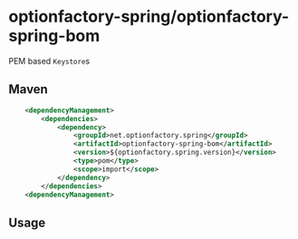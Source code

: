 # optionfactory-spring/optionfactory-spring-bom

PEM based `Keystore`s 

## Maven

```xml
    <dependencyManagement>
        <dependencies>
            <dependency>
                <groupId>net.optionfactory.spring</groupId>
                <artifactId>optionfactory-spring-bom</artifactId>
                <version>${optionfactory.spring.version}</version>
                <type>pom</type>
                <scope>import</scope>
            </dependency>
        </dependencies>
    <dependencyManagement>        
```


## Usage


